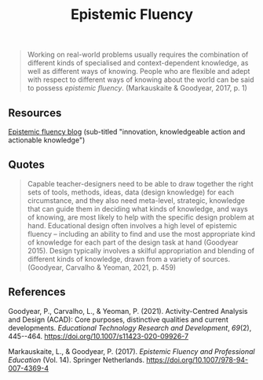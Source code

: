 ﻿---
title: Epistemic Fluency 
---

> Working on real-world problems usually requires the combination of different kinds of specialised and context-dependent knowledge, as well as different ways of knowing. People who are flexible and adept with respect to different ways of knowing about the world can be said to possess _epistemic fluency_. (Markauskaite & Goodyear, 2017, p. 1) 

## Resources 

[Epistemic fluency blog](https://epistemicfluency.com/) (sub-titled "innovation, knowledgeable action and actionable knowledge")

## Quotes

> Capable teacher-designers need to be able to draw together the right sets of tools, methods, ideas, data (design knowledge) for each circumstance, and they also need meta-level, strategic, knowledge that can guide them in deciding what kinds of knowledge, and ways of knowing, are most likely to help with the specific design problem at hand. Educational design often involves a high level of epistemic fluency – including an ability to find and use the most appropriate kind of knowledge for each part of the design task at hand (Goodyear 2015). Design typically involves a skilful appropriation and blending of different kinds of knowledge, drawn from a variety of sources. (Goodyear, Carvalho & Yeoman, 2021, p. 459)

## References 

Goodyear, P., Carvalho, L., & Yeoman, P. (2021). Activity-Centred Analysis and Design (ACAD): Core purposes, distinctive qualities and current developments. *Educational Technology Research and Development*, *69*(2), 445--464. <https://doi.org/10.1007/s11423-020-09926-7>

Markauskaite, L., & Goodyear, P. (2017). *Epistemic Fluency and Professional Education* (Vol. 14). Springer Netherlands. <https://doi.org/10.1007/978-94-007-4369-4>